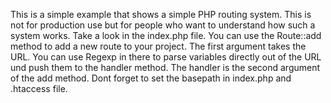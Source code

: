 This is a simple example that shows a simple PHP routing system. 
This is not for production use but for people who want to understand how such a system works.
Take a look in the index.php file. You can use the Route::add method to add a new route to your project.
The first argument takes the URL. 
You can use Regexp in there to parse variables directly out of the URL und push them to the handler method.
The handler is the second argument of the add method.
Dont forget to set the basepath in index.php and .htaccess file.
